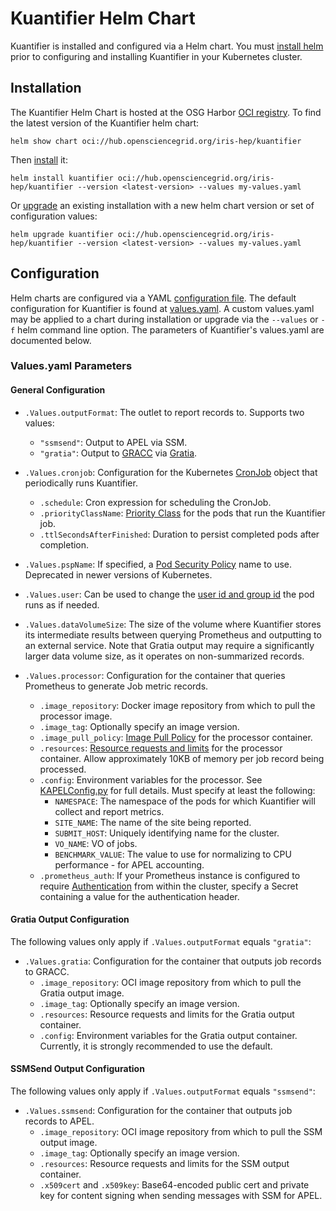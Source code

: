 # Kuantifier Helm Chart

Kuantifier is installed and configured via a Helm chart. You must [install helm](https://helm.sh/docs/intro/install/) prior to 
configuring and installing Kuantifier in your Kubernetes cluster.

## Installation
The Kuantifier Helm Chart is hosted at the OSG Harbor [OCI registry](https://helm.sh/docs/topics/registries/). To find the latest version of 
the Kuantifier helm chart:
    
    helm show chart oci://hub.opensciencegrid.org/iris-hep/kuantifier

Then [install](https://helm.sh/docs/helm/helm_install/) it:

    helm install kuantifier oci://hub.opensciencegrid.org/iris-hep/kuantifier --version <latest-version> --values my-values.yaml

Or [upgrade](https://helm.sh/docs/helm/helm_upgrade/) an existing installation with a new helm chart version or set of configuration values:

    helm upgrade kuantifier oci://hub.opensciencegrid.org/iris-hep/kuantifier --version <latest-version> --values my-values.yaml

## Configuration

Helm charts are configured via a YAML [configuration file](https://helm.sh/docs/chart_template_guide/values_files/). The default
configuration for Kuantifier is found at [values.yaml](./values.yaml). A custom values.yaml may be applied to a chart during
installation or upgrade via the `--values` or `-f` helm command line option. The parameters of Kuantifier's values.yaml are documented
below.

### Values.yaml Parameters

#### General Configuration
* `.Values.outputFormat`: The outlet to report records to. Supports two values:
  * `"ssmsend"`: Output to APEL via SSM.
  * `"gratia"`: Output to [GRACC](https://gracc.opensciencegrid.org/) via 
    [Gratia](https://github.com/opensciencegrid/gratia-probe/).
* `.Values.cronjob`: Configuration for the Kubernetes [CronJob](https://kubernetes.io/docs/concepts/workloads/controllers/cron-jobs/)
  object that periodically runs Kuantifier.
  * `.schedule`: Cron expression for scheduling the CronJob.
  * `.priorityClassName`: [Priority Class](https://kubernetes.io/docs/concepts/scheduling-eviction/pod-priority-preemption/) for the
    pods that run the Kuantifier job.
  * `.ttlSecondsAfterFinished`: Duration to persist completed pods after completion. 
* `.Values.pspName`: If specified, a [Pod Security Policy](https://kubernetes.io/docs/concepts/security/pod-security-policy/)
    name to use. Deprecated in newer versions of Kubernetes.
* `.Values.user`: Can be used to change the [user id and group id](https://kubernetes.io/docs/tasks/configure-pod-container/security-context/) the pod runs as if needed.

* `.Values.dataVolumeSize`: The size of the volume where Kuantifier stores its intermediate results between querying Prometheus
  and outputting to an external service. Note that Gratia output may require a significantly larger data volume size, as it operates
  on non-summarized records.

* `.Values.processor`: Configuration for the container that queries Prometheus to generate Job metric records.
  * `.image_repository`: Docker image repository from which to pull the processor image.
  * `.image_tag`: Optionally specify an image version.
  * `.image_pull_policy`: [Image Pull Policy](https://kubernetes.io/docs/concepts/containers/images/#image-pull-policy) for the processor container.
  * `.resources`: [Resource requests and limits](https://kubernetes.io/docs/concepts/configuration/manage-resources-containers/) for
   the processor container. Allow approximately 10KB of memory per job record being processed.
  * `.config`: Environment variables for the processor. See [KAPELConfig.py](../python/KAPELConfig.py) for full details. 
  Must specify at least the following:
    * `NAMESPACE`: The namespace of the pods for which Kuantifier will collect and report metrics.
    * `SITE_NAME`: The name of the site being reported.
    * `SUBMIT_HOST`: Uniquely identifying name for the cluster.
    * `VO_NAME`: VO of jobs.
    * `BENCHMARK_VALUE`: The value to use for normalizing to CPU performance - for APEL accounting.
  * `.prometheus_auth`: If your Prometheus instance is configured to require [Authentication](https://prometheus.io/docs/prometheus/latest/configuration/https/)
    from within the cluster, specify a Secret containing a value for the authentication header.
 
#### Gratia Output Configuration

The following values only apply if `.Values.outputFormat` equals `"gratia"`:

* `.Values.gratia`: Configuration for the container that outputs job records to GRACC.
  * `.image_repository`: OCI image repository from which to pull the Gratia output image.
  * `.image_tag`: Optionally specify an image version.
  * `.resources`: Resource requests and limits for the Gratia output container.
  * `.config`: Environment variables for the Gratia output container. Currently, it is strongly recommended to use the default.

#### SSMSend Output Configuration

The following values only apply if `.Values.outputFormat` equals `"ssmsend"`:

* `.Values.ssmsend`: Configuration for the container that outputs job records to APEL.
  * `.image_repository`: OCI image repository from which to pull the SSM output image.
  * `.image_tag`: Optionally specify an image version.
  * `.resources`: Resource requests and limits for the SSM output container.
  * `.x509cert` and `.x509key`: Base64-encoded public cert and private key for content signing when sending messages with SSM for APEL.
